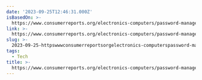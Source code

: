 ```yaml
---
date: '2023-09-25T12:46:31.000Z'
isBasedOn: >-
  https://www.consumerreports.org/electronics-computers/password-managers/best-password-managers-review-digital-security-privacy-ease-of-use-a7337649384/
link: >-
  https://www.consumerreports.org/electronics-computers/password-managers/best-password-managers-review-digital-security-privacy-ease-of-use-a7337649384/
slug: >-
  2023-09-25-httpswwwconsumerreportsorgelectronics-computerspassword-managersbest-password-managers-review-digital-security-privacy-ease-of-use-a7337649384
tags:
  - Tech
title: >-
  https://www.consumerreports.org/electronics-computers/password-managers/best-password-managers-review-digital-security-privacy-ease-of-use-a7337649384/
---
```


